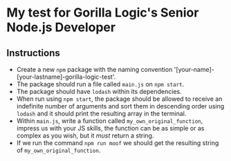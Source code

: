 # My test for Gorilla Logic's Senior Node.js Developer

## Instructions
- Create a new `npm` package with the naming convention '[your-name]-[your-lastname]-gorilla-logic-test'.
- The package should run a file called `main.js` on `npm start`.
- The package should have `lodash` within its dependencies.
- When run using `npm start`, the package should be allowed to receive an indefinite number of arguments and sort them in descending order using `lodash` and it should print the resulting array in the terminal.
- Within `main.js`, write a function called `my_own_original_function`, impress us with your JS skills, the function can be as simple or as complex as you wish, but it *must* return a string.
- If we run the command `npm run moof` we should get the resulting string of `my_own_original_function`.